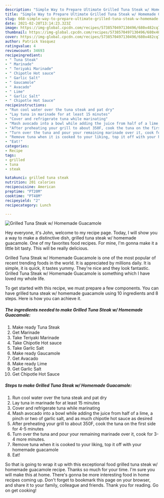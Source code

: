 ```yaml
---
description: "Simple Way to Prepare Ultimate Grilled Tuna Steak w/ Homemade Guacamole"
title: "Simple Way to Prepare Ultimate Grilled Tuna Steak w/ Homemade Guacamole"
slug: 668-simple-way-to-prepare-ultimate-grilled-tuna-steak-w-homemade-guacamole
date: 2021-02-28T13:14:23.323Z
image: https://img-global.cpcdn.com/recipes/5738570497130496/680x482cq70/grilled-tuna-steak-w-homemade-guacamole-recipe-main-photo.jpg
thumbnail: https://img-global.cpcdn.com/recipes/5738570497130496/680x482cq70/grilled-tuna-steak-w-homemade-guacamole-recipe-main-photo.jpg
cover: https://img-global.cpcdn.com/recipes/5738570497130496/680x482cq70/grilled-tuna-steak-w-homemade-guacamole-recipe-main-photo.jpg
author: Patrick Vasquez
ratingvalue: 4
reviewcount: 34693
recipeingredient:
- " Tuna Steak"
- " Marinade"
- " Teriyaki Marinade"
- " Chipotle Hot sauce"
- " Garlic Salt"
- " Gaucamole"
- " Avacado"
- " Lime"
- " Garlic Salt"
- " Chipotle Hot Sauce"
recipeinstructions:
- "Run cool water over the tuna steak and pat dry"
- "Lay tuna in marinade for at least 15 minutes"
- "Cover and refrigerate tuna while marinating"
- "Mash avocado into a bowl while adding the juice from half of a lime, a pinch or two of garlic salt, and as much chipotle hot sauce as desired"
- "After preheating your grill to about 350F, cook the tuna on the first side for 4-5 minutes"
- "Turn over the tuna and pour your remaining marinade over it, cook for 3-4 more minutes."
- "Remove tuna when it is cooked to your liking, top it off with your homemade guacamole"
- "Eat!"
categories:
- Recipe
tags:
- grilled
- tuna
- steak

katakunci: grilled tuna steak 
nutrition: 201 calories
recipecuisine: American
preptime: "PT20M"
cooktime: "PT48M"
recipeyield: "2"
recipecategory: Lunch

---
```



![Grilled Tuna Steak w/ Homemade Guacamole](https://img-global.cpcdn.com/recipes/5738570497130496/680x482cq70/grilled-tuna-steak-w-homemade-guacamole-recipe-main-photo.jpg)

Hey everyone, it's John, welcome to my recipe page. Today, I will show you a way to make a distinctive dish, grilled tuna steak w/ homemade guacamole. One of my favorites food recipes. For mine, I'm gonna make it a little bit tasty. This will be really delicious.

Grilled Tuna Steak w/ Homemade Guacamole is one of the most popular of recent trending foods in the world. It is appreciated by millions daily. It is simple, it is quick, it tastes yummy. They're nice and they look fantastic. Grilled Tuna Steak w/ Homemade Guacamole is something which I have loved my whole life.




To get started with this recipe, we must prepare a few components. You can have grilled tuna steak w/ homemade guacamole using 10 ingredients and 8 steps. Here is how you can achieve it.

<!--inarticleads1-->

##### The ingredients needed to make Grilled Tuna Steak w/ Homemade Guacamole:

1. Make ready  Tuna Steak
1. Get  Marinade
1. Take  Teriyaki Marinade
1. Take  Chipotle Hot sauce
1. Take  Garlic Salt
1. Make ready  Gaucamole
1. Get  Avacado
1. Make ready  Lime
1. Get  Garlic Salt
1. Get  Chipotle Hot Sauce




<!--inarticleads2-->

##### Steps to make Grilled Tuna Steak w/ Homemade Guacamole:

1. Run cool water over the tuna steak and pat dry
1. Lay tuna in marinade for at least 15 minutes
1. Cover and refrigerate tuna while marinating
1. Mash avocado into a bowl while adding the juice from half of a lime, a pinch or two of garlic salt, and as much chipotle hot sauce as desired
1. After preheating your grill to about 350F, cook the tuna on the first side for 4-5 minutes
1. Turn over the tuna and pour your remaining marinade over it, cook for 3-4 more minutes.
1. Remove tuna when it is cooked to your liking, top it off with your homemade guacamole
1. Eat!




So that is going to wrap it up with this exceptional food grilled tuna steak w/ homemade guacamole recipe. Thanks so much for your time. I'm sure you will make this at home. There's gonna be more interesting food in home recipes coming up. Don't forget to bookmark this page on your browser, and share it to your family, colleague and friends. Thank you for reading. Go on get cooking!
